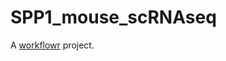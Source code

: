 # SPP1_mouse_scRNAseq

A [workflowr][] project.

[workflowr]: https://github.com/workflowr/workflowr

